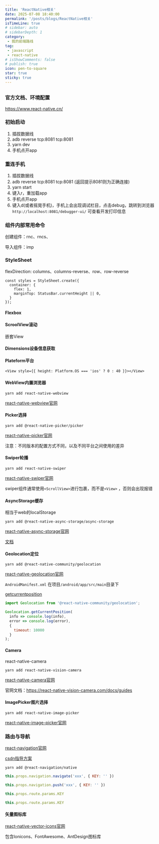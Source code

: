 ```yaml
---
title: 'ReactNative相关'
date: 2025-07-08 18:40:00
permalink: '/posts/blogs/ReactNative相关'
isTimeLine: true
# sidebar: auto
# sidebarDepth: 1
category:
 - 我的前端路线
tag:
 - javascript
 - react-native
# isShowComments: false
# publish: true
icon: pen-to-square
star: true
sticky: true
---
```




##  

### 官方文档、环境配置

https://www.react-native.cn/

### 初始启动

1. 插拔数据线
2. adb reverse tcp:8081 tcp:8081
3. yarn dev
4. 手机点开app



### 重连手机

1. 插拔数据线
2. adb reverse tcp:8081 tcp:8081  (返回提示8081则为正确连接)
3. yarn start
4. 键入r，重加载app
5. 手机点开app
6. 键入d(或者摇晃手机)，手机上会出现调试栏目，点击debug，跳转到浏览器`http://localhost:8081/debugger-ui/` 可查看开发打印信息



### 组件内部常用命令

创建组件：rnc、rncs、

导入组件：imp

### StyleSheet

flexDirection: columns、columns-reverse、row、row-reverse

```react
const styles = StyleSheet.create({
  container: {
    flex: 1,
    marginTop: StatusBar.currentHeight || 0,
  }
});
```

#### Flexbox

#### ScroolView滚动

嵌套View

#### Dimensions设备信息获取

#### Plateform平台

```react
<View style={{ height: Platform.OS === 'ios' ? 0 : 40 }}></View>
```

#### WebView内置浏览器

```
yarn add react-native-webview
```

[react-native-webview官网](https://github.com/react-native-webview/react-native-webview)

#### Picker选择

```
yarn add @react-native-picker/picker
```

[react-native-picker官网](https://github.com/react-native-picker/picker)

注意：不同版本的配置方式不同，以及不同平台之间使用的差异

#### Swiper轮播

```
yarn add react-native-swiper
```

[react-native-swiper官网](https://github.com/leecade/react-native-swiper)

swiper组件通常使用`<ScrollView>`进行包裹，而不是`<View>` ，否则会出现报错

#### AsyncStorage缓存

相当于web的localStorage

```
yarn add @react-native-async-storage/async-storage
```

[react-native-async-storage官网](https://github.com/react-native-async-storage/async-storage)

[文档](https://react-native-async-storage.github.io/async-storage/docs/install/)

#### Geolocation定位

```
yarn add @react-native-community/geolocation
```

[react-native-geolocation官网](https://github.com/michalchudziak/react-native-geolocation)

`AndroidManifest.xml` 在项目`/android/app/src/main`目录下

[getcurrentposition](https://github.com/michalchudziak/react-native-geolocation?tab=readme-ov-file#getcurrentposition)

```js
import Geolocation from '@react-native-community/geolocation';

Geolocation.getCurrentPosition(
  info => console.log(info),
  error => console.log(error),
  {
    timeout: 10000
  }
);
```

#### Camera

react-native-camera

```
yarn add react-native-vision-camera
```

[react-native-camera官网](https://github.com/mrousavy/react-native-vision-camera)

官网文档：https://react-native-vision-camera.com/docs/guides

#### ImagePicker图片选择

```
yarn add react-native-image-picker
```

[react-native-image-picker官网](https://github.com/react-native-image-picker/react-native-image-picker)

### 路由与导航

[react-navigation官网](https://github.com/react-navigation/react-navigation)

[csdn指导方案](https://blog.csdn.net/weixin_49132888/article/details/143501921)

```
yarn add @react-navigation/native
```

```js
this.props.navigation.navigate('xxx', { KEY: '' })

this.props.navigation.push('xxx', { KEY: '' })

this.props.route.params.KEY

this.props.route.params.KEY
```

#### 矢量图标库


[react-native-vector-icons官网](https://github.com/oblador/react-native-vector-icons)

包含Ionicons、FontAwesome、AntDesign图标库


